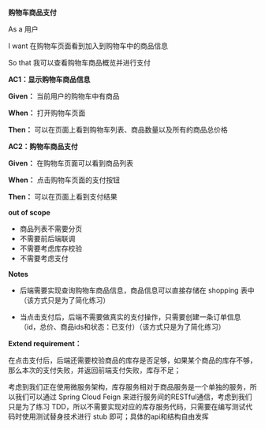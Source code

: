 **购物车商品支付**

As a 用户

I want 在购物车页面看到加入到购物车中的商品信息

So that 我可以查看购物车商品概览并进行支付


**AC1：显示购物车商品信息**

**Given：** 当前用户的购物车中有商品

**When：** 打开购物车页面

**Then：** 可以在页面上看到购物车列表、商品数量以及所有的商品总价格


**AC2：购物车商品支付**

**Given：** 在购物车页面可以看到商品列表

**When：** 点击购物车页面的支付按钮

**Then：** 可以在页面上看到支付结果


**out of scope**
- 商品列表不需要分页
- 不需要前后端联调
- 不需要考虑库存校验
- 不需要考虑支付

**Notes**

- 后端需要实现查询购物车商品信息，商品信息可以直接存储在 shopping 表中（该方式只是为了简化练习）

- 当点击支付后，后端不需要做真实的支付操作，只需要创建一条订单信息（id，总价、商品ids和状态：已支付）（该方式只是为了简化练习）


**Extend requirement：**

在点击支付后，后端还需要校验商品的库存是否足够，如果某个商品的库存不够，那么本次的支付失败，并返回前端支付失败，库存不足；

考虑到我们正在使用微服务架构，库存服务相对于商品服务是一个单独的服务，所以我们可以通过 Spring Cloud Feign 来进行服务间的RESTful通信，考虑到我们只是为了练习 TDD，所以不需要实现对应的库存服务代码，只需要在编写测试代码时使用测试替身技术进行 stub 即可；具体的api和结构自由发挥
